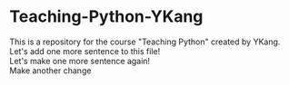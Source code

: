 # Teaching-Python-YKang
This is a repository for the course "Teaching Python" created by YKang.
Let's add one more sentence to this file!<br>
Let's make one more sentence again!<br>
Make another change
